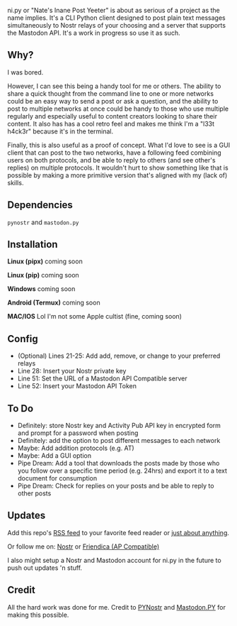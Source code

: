 ni.py or "Nate's Inane Post Yeeter" is about as serious of a project as the name implies. It's a CLI Python client designed to post plain text messages simultaneously to Nostr relays of your choosing and a server that supports the Mastodon API. It's a work in progress so use it as such.

## Why?
I was bored.

However, I can see this being a handy tool for me or others. The ability to share a quick thought from the command line to one or more networks could be an easy way to send a post or ask a question, and the ability to post to multiple networks at once could be handy to those who use multiple regularly and especially useful to content creators looking to share their content. It also has has a cool retro feel and makes me think I'm a "l33t h4ck3r" because it's in the terminal.

Finally, this is also useful as a proof of concept. What I'd love to see is a GUI client that can post to the two networks, have a following feed combining users on both protocols, and be able to reply to others (and see other's replies) on multiple protocols. It wouldn't hurt to show something like that is possible by making a more primitive version that's aligned with my (lack of) skills.


## Dependencies
`pynostr` and `mastodon.py`

## Installation

**Linux (pipx)**
coming soon

**Linux (pip)**
coming soon

**Windows**
coming soon

**Android (Termux)**
coming soon

**MAC/IOS**
Lol I'm not some Apple cultist (fine, coming soon)

## Config
* (Optional) Lines 21-25: Add add, remove, or change to your preferred relays
* Line 28: Insert your Nostr private key
* Line 51: Set the URL of a Mastodon API Compatible server
* Line 52: Insert your Mastodon API Token

## To Do
* Definitely: store Nostr key and Activity Pub API key in encrypted form and prompt for a password when posting
* Definitely: add the option to post different messages to each network
* Maybe: Add addition protocols (e.g. AT)
* Maybe: Add a GUI option
* Pipe Dream: Add a tool that downloads the posts made by those who you follow over a specific time period (e.g. 24hrs) and export it to a text document for consumption
* Pipe Dream: Check for replies on your posts and be able to reply to other posts

## Updates
Add this repo's [RSS feed](https://github.com/0n4t3/nipy/releases.atom) to your favorite feed reader or [just about anything](https://followanything.dns7.top/). 

Or follow me on:
[Nostr](https://njump.me/npub1jy90jpcdl447ae3lp4924s65khdpvnttkg7fepmvmafycusyueksrvllx9) or [Friendica (AP Compatible)](https://nerdica.net/profile/nate0)

I also might setup a Nostr and Mastodon account for ni.py in the future to push out updates 'n stuff.

## Credit
All the hard work was done for me. Credit to [PYNostr](https://github.com/holgern/pynostr) and [Mastodon.PY](https://github.com/halcy/Mastodon.py) for making this possible.

